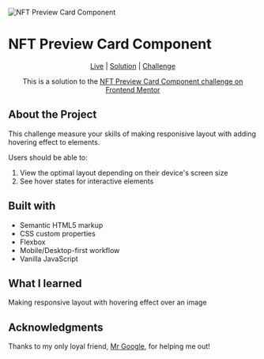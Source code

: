 
![NFT Preview Card Component](https://res.cloudinary.com/dz209s6jk/image/upload/f_auto,q_auto,w_475/Challenges/hxx2bhmtmeelt0a98zos.jpg)



# NFT Preview Card Component

<div align="center">

[Live](https://muhammedsajadali.github.io/NFT-preview-card-Frontend-Mentor-challenge/)
| [Solution](https://github.com/muhammedsajadali/NFT-preview-card-Frontend-Mentor-challenge)
| [Challenge](https://www.frontendmentor.io/challenges/interactive-rating-component-koxpeBUmI)

This is a solution to the [NFT Preview Card Component challenge on Frontend Mentor](https://www.frontendmentor.io/challenges/interactive-rating-component-koxpeBUmI)

</div>




## About the Project

This challenge measure your skills of making responisive layout with adding hovering effect to elements.



Users should be able to:

1. View the optimal layout depending on their device's screen size
2. See hover states for interactive elements




## Built with 

- Semantic HTML5 markup
- CSS custom properties
- Flexbox
- Mobile/Desktop-first workflow
- Vanilla JavaScript

## What I learned 

Making responsive layout with hovering effect over an image

## Acknowledgments

Thanks to my only loyal friend, [Mr Google](https://www.google.com/), for helping me out!
